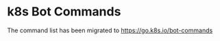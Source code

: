 # k8s Bot Commands

The command list has been migrated to https://go.k8s.io/bot-commands

<!--
This file is a placeholder to preserve links.  Please remove after 3 months or the release of kubernetes 1.10, whichever comes first.
-->
